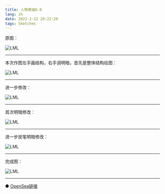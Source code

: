 ```yaml
---
title: 人物素描6.0
lang: zh
date: 2022-1-22 20:22:20
tags: Sketches
---
```


原图：

![LML](/image/Sketches/sumiao6/LML.jpg)

----------------------------------------  

本次作图左手画结构，右手调明暗，首先是整体结构绘图：

![LML](/image/Sketches/sumiao6/LML_1.jpg)

----------------------------------------  

进一步修改：

![LML](/image/Sketches/sumiao6/LML_2.jpg)

----------------------------------------  

其次明暗修改：

![LML](/image/Sketches/sumiao6/LML_3.jpg)

----------------------------------------  

进一步炭笔明暗修改：

![LML](/image/Sketches/sumiao6/LML_4.jpg)

----------------------------------------  

完成图：

![LML](/image/Sketches/sumiao6/LML_5.jpg)

----------------------------------------  

● [OpenSea链接](https://opensea.io/assets/0x495f947276749ce646f68ac8c248420045cb7b5e/5538608732828411082250453030091092578936762873171210564831323241231023079425 "The Girl Who Is Traveling")

<nft-card
contractAddress="0x495f947276749ce646f68ac8c248420045cb7b5e"
tokenId="5538608732828411082250453030091092578936762873171210564831323241231023079425">
</nft-card>
<script src="https://unpkg.com/embeddable-nfts/dist/nft-card.min.js"></script>
